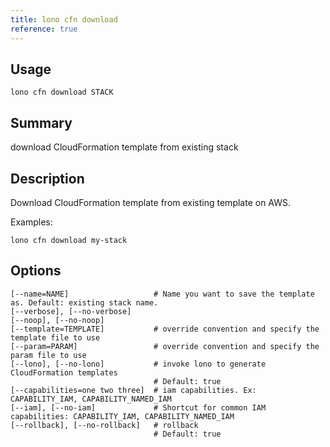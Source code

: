 ```yaml
---
title: lono cfn download
reference: true
---
```


## Usage

    lono cfn download STACK

## Summary

download CloudFormation template from existing stack

## Description

Download CloudFormation template from existing template on AWS.

Examples:

    lono cfn download my-stack


## Options

```
[--name=NAME]                   # Name you want to save the template as. Default: existing stack name.
[--verbose], [--no-verbose]     
[--noop], [--no-noop]           
[--template=TEMPLATE]           # override convention and specify the template file to use
[--param=PARAM]                 # override convention and specify the param file to use
[--lono], [--no-lono]           # invoke lono to generate CloudFormation templates
                                # Default: true
[--capabilities=one two three]  # iam capabilities. Ex: CAPABILITY_IAM, CAPABILITY_NAMED_IAM
[--iam], [--no-iam]             # Shortcut for common IAM capabilities: CAPABILITY_IAM, CAPABILITY_NAMED_IAM
[--rollback], [--no-rollback]   # rollback
                                # Default: true
```

